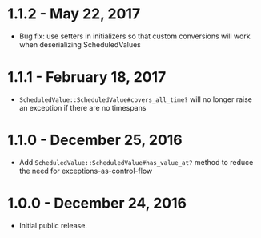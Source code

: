 # 1.1.2 - May 22, 2017

* Bug fix: use setters in initializers so that custom conversions will work when deserializing ScheduledValues

# 1.1.1 - February 18, 2017

* `ScheduledValue::ScheduledValue#covers_all_time?` will no longer raise an exception if there are no timespans

# 1.1.0 - December 25, 2016

* Add `ScheduledValue::ScheduledValue#has_value_at?` method to reduce the need for exceptions-as-control-flow

# 1.0.0 - December 24, 2016

* Initial public release.